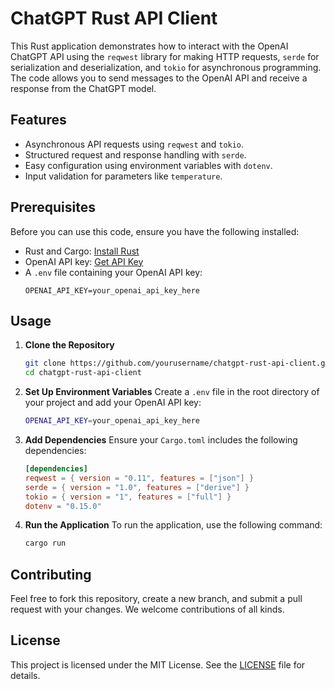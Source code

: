 # ChatGPT Rust API Client

This Rust application demonstrates how to interact with the OpenAI ChatGPT API using the `reqwest` library for making HTTP requests, `serde` for serialization and deserialization, and `tokio` for asynchronous programming. The code allows you to send messages to the OpenAI API and receive a response from the ChatGPT model.

## Features

- Asynchronous API requests using `reqwest` and `tokio`.
- Structured request and response handling with `serde`.
- Easy configuration using environment variables with `dotenv`.
- Input validation for parameters like `temperature`.

## Prerequisites

Before you can use this code, ensure you have the following installed:

- Rust and Cargo: [Install Rust](https://www.rust-lang.org/tools/install)
- OpenAI API key: [Get API Key](https://beta.openai.com/signup/)
- A `.env` file containing your OpenAI API key:
  ```
  OPENAI_API_KEY=your_openai_api_key_here
  ```

## Usage

1. **Clone the Repository**
   ```sh
   git clone https://github.com/yourusername/chatgpt-rust-api-client.git
   cd chatgpt-rust-api-client
   ```

2. **Set Up Environment Variables**
   Create a `.env` file in the root directory of your project and add your OpenAI API key:
   ```sh
   OPENAI_API_KEY=your_openai_api_key_here
   ```

3. **Add Dependencies**
   Ensure your `Cargo.toml` includes the following dependencies:
   ```toml
   [dependencies]
   reqwest = { version = "0.11", features = ["json"] }
   serde = { version = "1.0", features = ["derive"] }
   tokio = { version = "1", features = ["full"] }
   dotenv = "0.15.0"
   ```

4. **Run the Application**
   To run the application, use the following command:
   ```sh
   cargo run
   ```


## Contributing

Feel free to fork this repository, create a new branch, and submit a pull request with your changes. We welcome contributions of all kinds.

## License

This project is licensed under the MIT License. See the [LICENSE](LICENSE) file for details.

